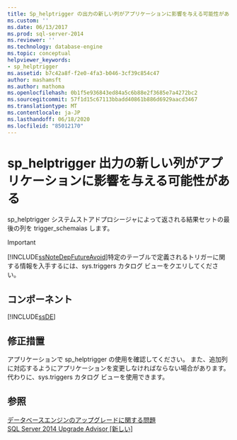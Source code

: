 ```yaml
---
title: Sp_helptrigger の出力の新しい列がアプリケーションに影響を与える可能性があります |Microsoft Docs
ms.custom: ''
ms.date: 06/13/2017
ms.prod: sql-server-2014
ms.reviewer: ''
ms.technology: database-engine
ms.topic: conceptual
helpviewer_keywords:
- sp_helptrigger
ms.assetid: b7c42a8f-f2e0-4fa3-b046-3cf39c854c47
author: mashamsft
ms.author: mathoma
ms.openlocfilehash: 0b1f5e936843ed84a5c6b88e2f3685e7a4272bc2
ms.sourcegitcommit: 57f1d15c67113bbadd40861b886d6929aacd3467
ms.translationtype: MT
ms.contentlocale: ja-JP
ms.lasthandoff: 06/18/2020
ms.locfileid: "85012170"
---
```

# <a name="new-column-in-output-of-sp_helptrigger-may-impact-applications"></a>sp_helptrigger 出力の新しい列がアプリケーションに影響を与える可能性がある
  sp_helptrigger システムストアドプロシージャによって返される結果セットの最後の列を trigger_schemaias します。  
  
> [!IMPORTANT]  
>  [!INCLUDE[ssNoteDepFutureAvoid](../../includes/ssnotedepfutureavoid-md.md)]特定のテーブルで定義されるトリガーに関する情報を入手するには、sys.triggers カタログ ビューをクエリしてください。  
  
## <a name="component"></a>コンポーネント  
 [!INCLUDE[ssDE](../../includes/ssde-md.md)]  
  
## <a name="corrective-action"></a>修正措置  
 アプリケーションで sp_helptrigger の使用を確認してください。 また、追加列に対応するようにアプリケーションを変更しなければならない場合があります。 代わりに、sys.triggers カタログ ビューを使用できます。  
  
## <a name="see-also"></a>参照  
 [データベースエンジンのアップグレードに関する問題](../../../2014/sql-server/install/database-engine-upgrade-issues.md)   
 [SQL Server 2014 Upgrade Advisor &#91;新しい&#93;](sql-server-2014-upgrade-advisor.md)  
  
  
